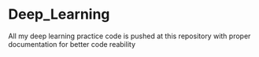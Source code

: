 # Deep_Learning
All my deep learning practice code is pushed at this repository with proper documentation for better code reability
